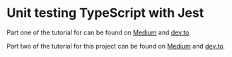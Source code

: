 # Unit testing TypeScript with Jest
Part one of the tutorial for can be found on [Medium](https://duncanlew.medium.com/unit-testing-typescript-with-jest-part-one-f39d2392d0f4) and [dev.to](https://dev.to/duncanlew/unit-testing-typescript-with-jest-part-one-1bj2).

Part two of the tutorial for this project can be found on [Medium](https://duncanlew.medium.com/unit-testing-typescript-with-jest-part-two-ci-cd-pipeline-setup-with-github-actions-750193931405) and [dev.to](https://dev.to/duncanlew/unit-testing-typescript-with-jest-part-two-cicd-pipeline-setup-with-github-actions-469p).